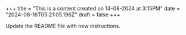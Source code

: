 +++
title = "This is a content created on 14-08-2024 at 3:15PM"
date = "2024-08-16T05:21:05.196Z"
draft = false
+++

  Update the README file with new instructions.
        